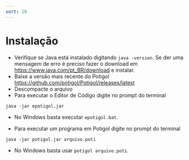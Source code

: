```yaml
---
sort: 10
---
```


# Instalação

- Verifique se Java está instalado digitando `java -version`. Se der uma mensagem de erro é preciso fazer o download em https://www.java.com/pt_BR/download e instalar.
- Baixe a versão mais recente do Potigol https://github.com/potigol/Potigol/releases/latest
- Descompacte o arquivo
- Para executar o Editor de Código digite no prompt do terminal

````java -jar epotigol.jar````

- No Windows basta executar `epotigol.bat`.

- Para executar um programa em Potigol digite no prompt do terminal

````java -jar potigol.jar arquivo.poti````

- No Windows basta usar `potigol arquivo.poti`.
